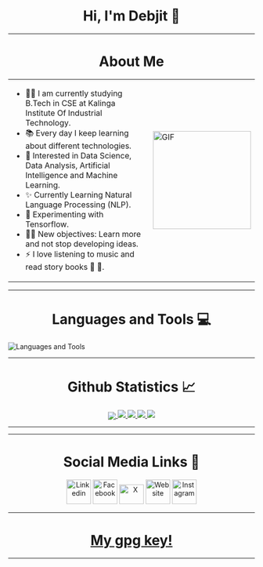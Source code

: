 <h1 align="center"> Hi, I'm Debjit 👋  </h1> 

---
<h1 align="center"> About Me </h1>

<table width="100%">
<tr>
<td>
<ul>
<li>👨‍💻 I am currently studying B.Tech in CSE at Kalinga Institute Of Industrial Technology.</li>
<li>📚 Every day I keep learning about different technologies.</li>
<li>👯 Interested in Data Science, Data Analysis, Artificial Intelligence and Machine Learning.</li>
<li>✨ Currently Learning Natural Language Processing (NLP).</li>
<li>🌱 Experimenting with Tensorflow.</li>
<li>💪🏼 New objectives: Learn more and not stop developing ideas.</li>
<li>⚡ I love listening to music and read story books 🎼 📖.</li>
</ul>
</td>
<td>
<img align="right" alt="GIF" height="200px" src="https://media.giphy.com/media/du3J3cXyzhj75IOgvA/giphy.gif" />
</td>
</tr>
</table>

---





<h1 align="center"> Languages and Tools 💻</h1> 

<img align="center" src="https://skillicons.dev/icons?i=linux,vim,git,github,gitlab,bash,c,cpp,css,go,html,js,java,md,nodejs,php,py,rust,vscode,express,react,mongodb,mysql,discord" alt="Languages and Tools">
<br/>

---


  <h1 align="center"> Github Statistics 📈 </h1>
  
  <div align="center"> 
     <a href="">
      <img align="center" src="http://github-profile-summary-cards.vercel.app/api/cards/profile-details?username=mysticdebjit&theme=highcontrast" />
    </a>
    <a href="">
      <img src="http://github-profile-summary-cards.vercel.app/api/cards/repos-per-language?username=mysticdebjit&theme=highcontrast"/>
    </a>
      <a href="">
      <img src="http://github-profile-summary-cards.vercel.app/api/cards/stats?username=mysticdebjit&theme=highcontrast"/>
    </a>
      <a href="">
      <img src="https://streak-stats.demolab.com?user=mysticdebjit&theme=highcontrast&hide_border=true&card_width=340"/>
    </a>
      <a href="">
      <img src="http://github-profile-summary-cards.vercel.app/api/cards/productive-time?username=mysticdebjit&theme=highcontrast&utcOffset=8"/>
    </a>
</div
  
<br/>

---



[instagram]: https://www.instagram.com/mysticdebjit/
[linkedin]: https://www.linkedin.com/in/mysticdebjit/
[Facebook]: https://www.facebook.com/mysticdebjit/
[x]: https://x.com/mysticdebjit
[website]: https://debjit.is-a.dev

  
 ---

<h1 align="center"> Social Media Links 📲 </h1>
<p align="center">
	<a href="https://linkedin.com/in/mysticdebjit"><img src="https://i.pinimg.com/originals/de/b4/6f/deb46f02a59e3b3a2aa58fac16290d63.gif" alt="Linkedin" width="50px"/></a>
	<a href="https://www.facebook.com/mysticdebjit"><img src="https://i.imgur.com/26xiPcn.gif" alt="Facebook" width="50px"/></a>
	<a href="https://x.com/mysticdebjit"><img src="https://i.imgur.com/9HedEU4.gif" alt="X" width="50px" height="39.5px" /></a>
	<a href="https://debjit.is-a.dev"><img src="https://i.imgur.com/jOPHjpU.gif" alt="Website" width="50px"/></a>
	<a href="https://www.instagram.com/mysticdebjit"><img src="https://imgur.com/6QzKhtx" alt="Instagram" width="50px"/></a>
</p>

---
<h1 align="center">
  <a href="https://github.com/mysticdebjit/mysticdebjit/blob/main/mysticdebjitPubKey.gpg ">
  My gpg key!
  </a>
</h1>
  
---

  
